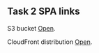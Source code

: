 ## Task 2 SPA links

S3 bucket [Open](http://fe-aws-task2.s3-website-eu-west-1.amazonaws.com/).

CloudFront distribution [Open](https://d1okah48jnnjay.cloudfront.net/).
